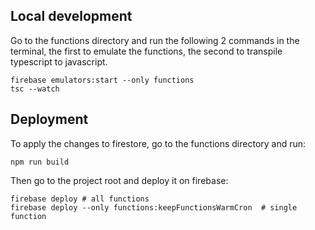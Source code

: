 ## Local development

Go to the functions directory and run the following 2 commands in the terminal, the first to emulate the functions, the second to transpile typescript to javascript.

    firebase emulators:start --only functions
    tsc --watch

## Deployment

To apply the changes to firestore, go to the functions directory and run:

    npm run build

Then go to the project root and deploy it on firebase:

    firebase deploy # all functions
    firebase deploy --only functions:keepFunctionsWarmCron  # single function